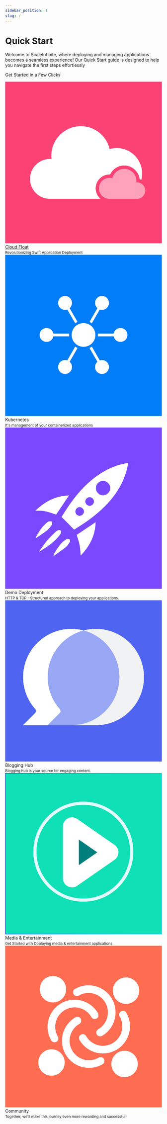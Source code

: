 ```yaml
---
sidebar_position: 1
slug: /
---
```


# Quick Start

<!-- <p align="center"> -->
  <!-- <img src="/img/wdwd.png" alt="Alt Text" width="680"/> -->
<!-- </p> -->
<p class="text-center">Welcome to ScaleInfinite, where deploying and managing applications becomes a seamless experience! Our Quick Start guide is designed to help you navigate the first steps effortlessly</p>
<p class="subtitle text-center">Get Started in a Few Clicks</p>
<div class="container">
    <div class="row ">
    <div class="col col--6 padding--lg border">
      <div class="avatar">
  <img
    class="avatar__photo avatar__photo--lg"
    src="/img/quick_start/cloud_float.png" />
  <div class="avatar__intro">
    <div class="avatar__name"><a href="#">Cloud Float</a></div>
    <small class="avatar__subtitle">Revolutionizing Swift Application Deployment</small>
  </div>
</div>
    </div>
    <div class="col col--6 padding--lg border">
          <div class="avatar">
  <img    class="avatar__photo avatar__photo--lg"
    src="/img/quick_start/kubernetes.png" />
  <div class="avatar__intro">
    <div class="avatar__name">Kubernetes</div>
    <small class="avatar__subtitle">It's management of your containerized applications</small>
  </div>
</div>
    </div>
        <div class="col col--6 padding--lg border">
          <div class="avatar">
  <img
    class="avatar__photo avatar__photo--lg"
    src="/img/quick_start/deployment.png" />
  <div class="avatar__intro">
    <div class="avatar__name">Demo Deployment</div>
    <small class="avatar__subtitle">HTTP & TCP - Structured approach to deploying your applications.</small>
  </div>
</div>
    </div>
       <div class="col col--6 padding--lg border">
         <div class="avatar">
 <img    class="avatar__photo avatar__photo--lg"
   src="/img/quick_start/blogging_hub1.png" />
 <div class="avatar__intro">
   <div class="avatar__name">Blogging Hub</div>
   <small class="avatar__subtitle">Blogging hub is your  source for engaging content.</small>
 </div>
</div>

   </div>
      <div class="col col--6 padding--lg border">
         <div class="avatar">  
 <img    class="avatar__photo avatar__photo--lg"
   src="/img/quick_start/media.png" />
 <div class="avatar__intro">
   <div class="avatar__name">Media & Entertainment</div>
   <small class="avatar__subtitle">Get Started with Doploying media & entertainment applications </small>
 </div>
</div>
   </div>
         <div class="col col--6 padding--lg border">
         <div class="avatar">
 <img    class="avatar__photo avatar__photo--lg"
   src="/img/quick_start/community.png" />
 <div class="avatar__intro">
   <div class="avatar__name">Community</div>
   <small class="avatar__subtitle">Together, we'll make this journey even more rewarding and successful! </small>
 </div>
</div>
   </div>
           </div>
</div>                            
